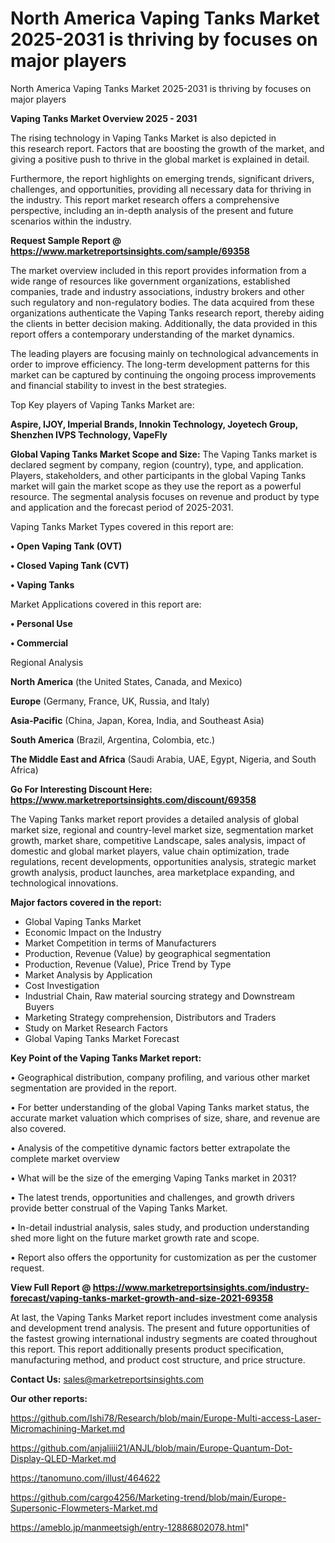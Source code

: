 # North America Vaping Tanks Market 2025-2031 is thriving by focuses on major players
North America Vaping Tanks Market 2025-2031 is thriving by focuses on major players

<Strong> Vaping Tanks Market Overview 2025 - 2031</strong>

The rising technology in Vaping Tanks Market is also depicted in this research report. Factors that are boosting the growth of the market, and giving a positive push to thrive in the global market is explained in detail.

Furthermore, the report highlights on emerging trends, significant drivers, challenges, and opportunities, providing all necessary data for thriving in the industry. This report market research offers a comprehensive perspective, including an in-depth analysis of the present and future scenarios within the industry.

<strong>Request Sample Report @ <a href=https://www.marketreportsinsights.com/sample/69358>https://www.marketreportsinsights.com/sample/69358</a></strong>

The market overview included in this report provides information from a wide range of resources like government organizations, established companies, trade and industry associations, industry brokers and other such regulatory and non-regulatory bodies. The data acquired from these organizations authenticate the Vaping Tanks research report, thereby aiding the clients in better decision making. Additionally, the data provided in this report offers a contemporary understanding of the market dynamics.

The leading players are focusing mainly on technological advancements in order to improve efficiency. The long-term development patterns for this market can be captured by continuing the ongoing process improvements and financial stability to invest in the best strategies.

Top Key players of Vaping Tanks Market are:

<strong>Aspire, IJOY, Imperial Brands, Innokin Technology, Joyetech Group, Shenzhen IVPS Technology, VapeFly</strong>

<strong><b>Global Vaping Tanks Market Scope and Size:</b></strong>
The Vaping Tanks market is declared segment by company, region (country), type, and application. Players, stakeholders, and other participants in the global Vaping Tanks market will gain the market scope as they use the report as a powerful resource. The segmental analysis focuses on revenue and product by type and application and the forecast period of 2025-2031.

Vaping Tanks Market Types covered in this report are:

<strong>• Open Vaping Tank (OVT)

• Closed Vaping Tank (CVT)

• Vaping Tanks</strong>

Market Applications covered in this report are:

<strong>• Personal Use

• Commercial</strong> 

Regional Analysis

<strong>North America</strong> (the United States, Canada, and Mexico)

<strong>Europe</strong> (Germany, France, UK, Russia, and Italy)

<strong>Asia-Pacific</strong> (China, Japan, Korea, India, and Southeast Asia)

<strong>South America</strong> (Brazil, Argentina, Colombia, etc.)

<strong>The Middle East and Africa</strong> (Saudi Arabia, UAE, Egypt, Nigeria, and South Africa)

<strong>Go For Interesting Discount Here: <a href=https://www.marketreportsinsights.com/discount/69358>https://www.marketreportsinsights.com/discount/69358</a></strong>

The Vaping Tanks market report provides a detailed analysis of global market size, regional and country-level market size, segmentation market growth, market share, competitive Landscape, sales analysis, impact of domestic and global market players, value chain optimization, trade regulations, recent developments, opportunities analysis, strategic market growth analysis, product launches, area marketplace expanding, and technological innovations.

<strong><b>Major factors covered in the report:</b></strong>
<ul>
  <li>Global Vaping Tanks Market </li>
  <li>Economic Impact on the Industry</li>
  <li>Market Competition in terms of Manufacturers</li>
  <li>Production, Revenue (Value) by geographical segmentation</li>
  <li>Production, Revenue (Value), Price Trend by Type</li>
  <li>Market Analysis by Application</li>
  <li>Cost Investigation</li>
  <li>Industrial Chain, Raw material sourcing strategy and Downstream Buyers</li>
  <li>Marketing Strategy comprehension, Distributors and Traders</li>
  <li>Study on Market Research Factors</li>
  <li>Global Vaping Tanks Market Forecast</li>
</ul>

<strong><b>Key Point of the Vaping Tanks Market report:</b></strong>

• Geographical distribution, company profiling, and various other market segmentation are provided in the report.

• For better understanding of the global Vaping Tanks market status, the accurate market valuation which comprises of size, share, and revenue are also covered.

• Analysis of the competitive dynamic factors better extrapolate the complete market overview

• What will be the size of the emerging Vaping Tanks market in 2031?

• The latest trends, opportunities and challenges, and growth drivers provide better construal of the Vaping Tanks Market.

• In-detail industrial analysis, sales study, and production understanding shed more light on the future market growth rate and scope.

• Report also offers the opportunity for customization as per the customer request.

<strong><b>View Full Report @ <a href=https://www.marketreportsinsights.com/industry-forecast/vaping-tanks-market-growth-and-size-2021-69358>https://www.marketreportsinsights.com/industry-forecast/vaping-tanks-market-growth-and-size-2021-69358</a></b></strong>


At last, the Vaping Tanks Market report includes investment come analysis and development trend analysis. The present and future opportunities of the fastest growing international industry segments are coated throughout this report. This report additionally presents product specification, manufacturing method, and product cost structure, and price structure.

<strong>Contact Us:</strong>
sales@marketreportsinsights.com

<strong>Our other reports:</strong>

<a href=https://github.com/Ishi78/Research/blob/main/Europe-Multi-access-Laser-Micromachining-Market.md>https://github.com/Ishi78/Research/blob/main/Europe-Multi-access-Laser-Micromachining-Market.md</a>

<a href=https://github.com/anjaliiii21/ANJL/blob/main/Europe-Quantum-Dot-Display-QLED-Market.md>https://github.com/anjaliiii21/ANJL/blob/main/Europe-Quantum-Dot-Display-QLED-Market.md</a>

<a href=https://tanomuno.com/illust/464622>https://tanomuno.com/illust/464622</a>

<a href=https://github.com/cargo4256/Marketing-trend/blob/main/Europe-Supersonic-Flowmeters-Market.md>https://github.com/cargo4256/Marketing-trend/blob/main/Europe-Supersonic-Flowmeters-Market.md</a>

<a href=https://ameblo.jp/manmeetsigh/entry-12886802078.html>https://ameblo.jp/manmeetsigh/entry-12886802078.html</a>"
